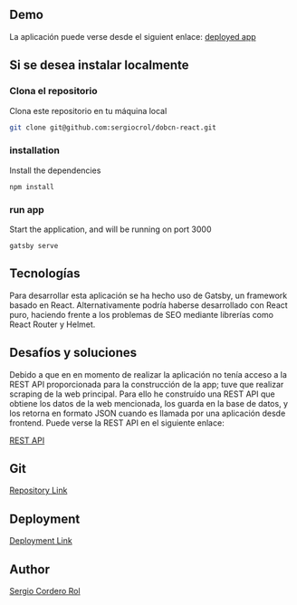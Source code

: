 ## Demo

La aplicación puede verse desde el siguient enlace: [deployed app](https://xenodochial-jennings-fdbaf9.netlify.com/)


## Si se desea instalar localmente

### Clona el repositorio

Clona este repositorio en tu máquina local

```bash
git clone git@github.com:sergiocrol/dobcn-react.git
```

### installation

Install the dependencies

```
npm install
```

### run app

Start the application, and will be running on port 3000

```
gatsby serve
```

## Tecnologías

Para desarrollar esta aplicación se ha hecho uso de Gatsby, un framework basado en React.
Alternativamente podría haberse desarrollado con React puro, haciendo frente a los problemas de SEO mediante librerías como React Router y Helmet.

## Desafíos y soluciones

Debido a que en en momento de realizar la aplicación no tenía acceso a la REST API proporcionada para la construcción de la app; tuve que realizar scraping de la web principal. Para ello he construído una REST API que obtiene los datos de la web mencionada, los guarda en la base de datos, y los retorna en formato JSON cuando es llamada por una aplicación desde frontend.
Puede verse la REST API en el siguiente enlace:

[REST API](https://github.com/sergiocrol/dobcn-back)


## Git

[Repository Link](https://github.com/sergiocrol/dobcn-react)

## Deployment

[Deployment Link](https://xenodochial-jennings-fdbaf9.netlify.com/)

## Author

[Sergio Cordero Rol](https://github.com/sergiocrol)
